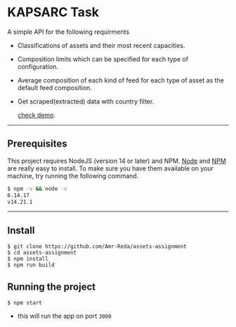 # KAPSARC Task

A simple API for the following requirments

- Classifications of assets and their most recent capacities.

- Composition limits which can be specified for each type of configuration.

- Average composition of each kind of feed for each type of asset as the default feed composition.

- Get scraped(extracted) data with country filter.

    [check demo](https://assets-assignment-532.onrender.com/docs).

---
## Prerequisites

This project requires NodeJS (version 14 or later) and NPM.
[Node](http://nodejs.org/) and [NPM](https://npmjs.org/) are really easy to install.
To make sure you have them available on your machine,
try running the following command.

```sh
$ npm -v && node -v
6.14.17
v14.21.1
```
---

## Install

    $ git clone https://github.com/Amr-Reda/assets-assignment
    $ cd assets-assignment
    $ npm install
    $ npm run build

## Running the project

    $ npm start
- this will run the app on port `3000`
